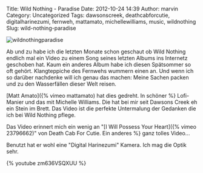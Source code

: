 Title: Wild Nothing - Paradise
Date: 2012-10-24 14:39
Author: marvin
Category: Uncategorized
Tags: dawsonscreek, deathcabforcutie, digitalharinezumi, fernweh, mattamato, michellewilliams, music, wildnothing
Slug: wild-nothing-paradise

![wildnothingparadise]({filename}/images/wildnothingparadise.jpg)

Ab und zu habe ich die letzten Monate schon geschaut ob Wild Nothing
endlich mal ein Video zu einem Song seines letzten Albums ins Internetz
geschoben hat. Kaum ein anderes Album habe ich diesen Spätsommer so oft
gehört. Klangteppiche des Fernwehs wummern einen an. Und wenn ich so
darüber nachdenke will ich genau das machen: Meine Sachen packen und zu
den Wasserfällen dieser Welt reisen.

[Matt Amato]({% vimeo mattamato) hat dies gedreht. In schöner %}
Lofi-Manier und das mit Michelle Williams. Die hat bei mir seit Dawsons
Creek eh ein Stein im Brett. Das Video ist die perfekte Untermalung der
Gedanken die ich bei Wild Nothing pflege.

Das Video erinnert mich ein wenig an "[I Will Possess Your
Heart]({% vimeo 23796662)" von Death Cab For Cutie. Ein anderes %}
ganz tolles Video...

Benutzt hat er wohl eine "Digital Harinezumi" Kamera. Ich mag die Optik
sehr.

{% youtube zm636VSQXUU %}

